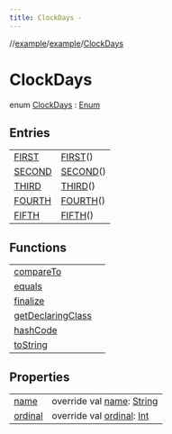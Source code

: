 ```yaml
---
title: ClockDays -
---
```

//[example](../../index.html)/[example](../index.html)/[ClockDays](index.html)



# ClockDays  
enum [ClockDays](index.html) : [Enum](https://kotlinlang.org/api/latest/jvm/stdlib/kotlin/-enum/index.html)

## Entries  


| | |
|---|---|
| [FIRST](-f-i-r-s-t.html)| [FIRST](-f-i-r-s-t.html)()|
| [SECOND](-s-e-c-o-n-d.html)| [SECOND](-s-e-c-o-n-d.html)()|
| [THIRD](-t-h-i-r-d.html)| [THIRD](-t-h-i-r-d.html)()|
| [FOURTH](-f-o-u-r-t-h.html)| [FOURTH](-f-o-u-r-t-h.html)()|
| [FIFTH](-f-i-f-t-h.html)| [FIFTH](-f-i-f-t-h.html)()|




## Functions  


| | |
|---|---|
| [compareTo](https://kotlinlang.org/api/latest/jvm/stdlib/kotlin/-enum/compare-to.html)| |
| [equals](https://kotlinlang.org/api/latest/jvm/stdlib/kotlin/-enum/equals.html)| |
| [finalize](https://kotlinlang.org/api/latest/jvm/stdlib/kotlin/-enum/finalize.html)| |
| [getDeclaringClass](https://kotlinlang.org/api/latest/jvm/stdlib/kotlin/-enum/get-declaring-class.html)| |
| [hashCode](https://kotlinlang.org/api/latest/jvm/stdlib/kotlin/-enum/hash-code.html)| |
| [toString](https://kotlinlang.org/api/latest/jvm/stdlib/kotlin/-enum/to-string.html)| |




## Properties  


| | |
|---|---|
| [name]()| override val [name](): [String](https://kotlinlang.org/api/latest/jvm/stdlib/kotlin/-string/index.html)|
| [ordinal]()| override val [ordinal](): [Int](https://kotlinlang.org/api/latest/jvm/stdlib/kotlin/-int/index.html)|



